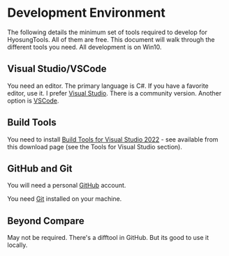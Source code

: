 # Development Environment

The following details the minimum set of tools required to develop for HyosungTools. All of them are free. This document will walk through the different tools you need. All development is on Win10.

## Visual Studio/VSCode

You need an editor. The primary language is C#. If you have a favorite editor, use it. I prefer [Visual Studio](https://visualstudio.microsoft.com/downloads/). There is a community version. Another option is [VSCode](https://code.visualstudio.com/).  

## Build Tools

You need to install [Build Tools for Visual Studio 2022](https://visualstudio.microsoft.com/downloads/) - see available from this download page (see the Tools for Visual Studio section).

## GitHub and Git

You will need a personal [GitHub](https://github.com/) account.

You need [Git](https://git-scm.com/downloads) installed on your machine.

## Beyond Compare

May not be required. There's a difftool in GitHub. But its good to use it locally.
